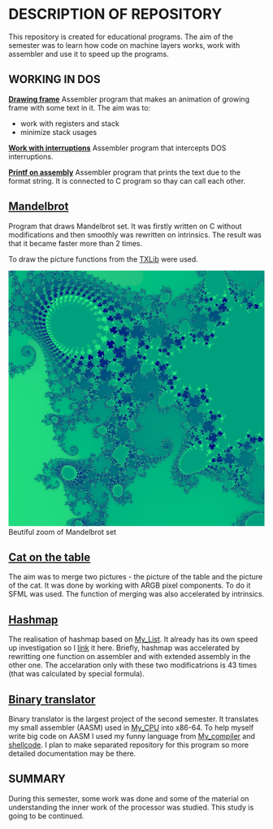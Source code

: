 **DESCRIPTION OF REPOSITORY**
=============================
This repository is created for educational programs. The aim of the semester was to learn how code on machine layers works, work with assembler and use it to speed up the programs.

**WORKING IN DOS**
------------------

**[Drawing frame](https://github.com/s-a-v-a-n-n-a/Second_semester/tree/main/Drawing%20frame)**
Assembler program that makes an animation of growing frame with some text in it. 
The aim was to:
* work with registers and stack
* minimize stack usages

**[Work with interruptions](https://github.com/s-a-v-a-n-n-a/Second_semester/blob/main/Work%20with%20interruptions)**
Assembler program that intercepts DOS interruptions.

**[Printf on assembly](https://github.com/s-a-v-a-n-n-a/Second_semester/tree/main/Printf_on_assembly)**
Assembler program that prints the text due to the format string.
It is connected to C program so thay can call each other.

**[Mandelbrot](https://github.com/s-a-v-a-n-n-a/Second_semester/tree/main/Mandelbrot)**
--------------
Program that draws Mandelbrot set. It was firstly written on C without modifications and then smoothly was rewritten on intrinsics. 
The result was that it became faster more than 2 times.

To draw the picture functions from the [TXLib](https://github.com/ded32/TXLib/tree/0739ed7c54cb6e0d4c8302f08a0936986cfb57b2) were used.

<img src="Mandelbrot/Zoom.jpg" alt="Mandelbrot example" width="600">
Beutiful zoom of Mandelbrot set

**[Cat on the table](https://github.com/s-a-v-a-n-n-a/Second_semester/tree/main/Cat_on_table)**
--------------------
The aim was to merge two pictures - the picture of the table and the picture of the cat. It was done by working with ARGB pixel components. To do it SFML was used.
The function of merging was also accelerated by intrinsics.

**[Hashmap](https://github.com/s-a-v-a-n-n-a/Second_semester/tree/main/Hash_map)**
------------
The realisation of hashmap based on [My_List](https://github.com/s-a-v-a-n-n-a/My_List). It already has its own speed up investigation so I [link](https://github.com/s-a-v-a-n-n-a/Second_semester/tree/main/Hash_map#readme) it here.
Briefly, hashmap was accelerated by rewritting one function on assembler and with extended assembly in the other one. The accelaration only with these two modificatrions is 43 times (that was calculated by special formula). 

**[Binary translator](https://github.com/s-a-v-a-n-n-a/Second_semester/tree/main/Binary_translator)**
---------------------
Binary translator is the largest project of the second semester. It translates my small assembler (AASM) used in [My_CPU](https://github.com/s-a-v-a-n-n-a/My_CPU) into x86-64. To help myself write big code on AASM I used my funny language from [My_compiler](https://github.com/s-a-v-a-n-n-a/My_compiler) and [shellcode](https://github.com/s-a-v-a-n-n-a/Second_semester/blob/main/Binary_translator/automatic.sh).
I plan to make separated repository for this program so more detailed documentation may be there.

**SUMMARY**
-----------
During this semester, some work was done and some of the material on understanding the inner work of the processor was studied. This study is going to be continued.

